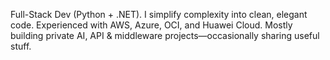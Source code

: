 Full-Stack Dev (Python + .NET).
I simplify complexity into clean, elegant code.
Experienced with AWS, Azure, OCI, and Huawei Cloud.
Mostly building private AI, API & middleware projects—occasionally sharing useful stuff.
